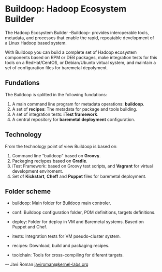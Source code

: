 Buildoop: Hadoop Ecosystem Builder
==================================

The Hadoop Ecosystem Builder -Buildoop- provides interoperable tools, metadata, 
and processes that enable the rapid, repeatable development of a Linux
Hadoop based system.

With Buildoop you can build a complete set of Hadoop ecosystem components based
on RPM or DEB packages, make integration tests for this tools on a RedHat/CentOS,
or Debian/Ubunto virtual system, and maintain a set of configuration files for
baremetal depolyment.

Fundations
----------
The Buildoop is splitted in the following fundations:

1. A main command line program for metadata operations: **buildoop**.
2. A set of **recipes**: The metadata for package and tools building.
3. A set of integration tests: **iTest framework**.
4. A central repository for **baremetal deployment** configuration.

Technology
----------
From the technology point of view Buildoop is based on:

1. Command line "buildoop" based on **Groovy**.
2. Packaging reciypes based on **Gradle**.
3. iTest Framework: based on Groovy test scripts, and **Vagrant** for
   virtual development enviroment.
4. Set of **Kickstart**, **Cheff** and **Puppet** files for baremetal deployment.

Folder scheme
-------------

* buildoop:
	Main folder for Buildoop main controler.
	
* conf:
	Buildoop configuration folder, POM definitions, targets definitions.
	
* deploy:
	Folder for deploy in VM and Baremetal systems. Based on Puppet and Chef.
	
* itests:
	Integration tests for VM pseudo-cluster system.
	
* recipes:
	Download, build and packaging recipes.
	
* toolchain:
	Tools for cross-compiling for diferent targets.
	
--
Javi Roman <javiroman@kernel-labs.org>
